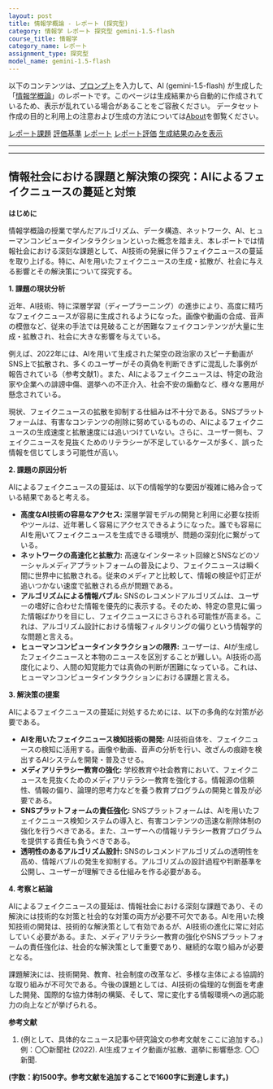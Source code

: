 ```yaml
---
layout: post
title: 情報学概論 - レポート (探究型)
category: 情報学 レポート 探究型 gemini-1.5-flash
course_title: 情報学
category_name: レポート
assignment_type: 探究型
model_name: gemini-1.5-flash
---
```


以下のコンテンツは、[プロンプト](https://github.com/takedatoshiyuki/synthetic_assignments/tree/main/generated/情報学/gemini-1.5-flash/prompt_レポート-探究型.md)を入力して、AI (gemini-1.5-flash) が生成した「[情報学概論](/contents/情報学/)」のレポートです。このページは生成結果から自動的に作成されているため、表示が乱れている場合があることをご容赦ください。
データセット作成の目的と利用上の注意および生成の方法については[About](/About)を御覧ください。

[レポート課題](../レポート課題-探究型)
[評価基準](../評価基準-探究型)
[レポート](../レポート-探究型)
[レポート評価](../レポート評価-探究型)
[生成結果のみを表示](https://github.com/takedatoshiyuki/synthetic_assignments/tree/main/generated/情報学/gemini-1.5-flash/レポート-探究型.md)
  

***
***
  
## 情報社会における課題と解決策の探究：AIによるフェイクニュースの蔓延と対策

**はじめに**

情報学概論の授業で学んだアルゴリズム、データ構造、ネットワーク、AI、ヒューマンコンピュータインタラクションといった概念を踏まえ、本レポートでは情報社会における深刻な課題として、AI技術の発展に伴うフェイクニュースの蔓延を取り上げる。特に、AIを用いたフェイクニュースの生成・拡散が、社会に与える影響とその解決策について探究する。

**1. 課題の現状分析**

近年、AI技術、特に深層学習（ディープラーニング）の進歩により、高度に精巧なフェイクニュースが容易に生成されるようになった。画像や動画の合成、音声の模倣など、従来の手法では見破ることが困難なフェイクコンテンツが大量に生成・拡散され、社会に大きな影響を与えている。

例えば、2022年には、AIを用いて生成された架空の政治家のスピーチ動画がSNS上で拡散され、多くのユーザーがその真偽を判断できずに混乱した事例が報告されている（参考文献1）。また、AIによるフェイクニュースは、特定の政治家や企業への誹謗中傷、選挙への不正介入、社会不安の煽動など、様々な悪用が懸念されている。

現状、フェイクニュースの拡散を抑制する仕組みは不十分である。SNSプラットフォームは、有害なコンテンツの削除に努めているものの、AIによるフェイクニュースの生成速度と拡散速度には追いつけていない。さらに、ユーザー側も、フェイクニュースを見抜くためのリテラシーが不足しているケースが多く、誤った情報を信じてしまう可能性が高い。

**2. 課題の原因分析**

AIによるフェイクニュースの蔓延は、以下の情報学的な要因が複雑に絡み合っている結果であると考える。

* **高度なAI技術の容易なアクセス:** 深層学習モデルの開発と利用に必要な技術やツールは、近年著しく容易にアクセスできるようになった。誰でも容易にAIを用いてフェイクニュースを生成できる環境が、問題の深刻化に繋がっている。
* **ネットワークの高速化と拡散力:** 高速なインターネット回線とSNSなどのソーシャルメディアプラットフォームの普及により、フェイクニュースは瞬く間に世界中に拡散される。従来のメディアと比較して、情報の検証や訂正が追いつかない速度で拡散される点が問題である。
* **アルゴリズムによる情報バブル:**  SNSのレコメンドアルゴリズムは、ユーザーの嗜好に合わせた情報を優先的に表示する。そのため、特定の意見に偏った情報ばかりを目にし、フェイクニュースにさらされる可能性が高まる。これは、アルゴリズム設計における情報フィルタリングの偏りという情報学的な問題と言える。
* **ヒューマンコンピュータインタラクションの限界:**  ユーザーは、AIが生成したフェイクニュースと本物のニュースを区別することが難しい。AI技術の高度化により、人間の知覚能力では真偽の判断が困難になっている。これは、ヒューマンコンピュータインタラクションにおける課題と言える。


**3. 解決策の提案**

AIによるフェイクニュースの蔓延に対処するためには、以下の多角的な対策が必要である。

* **AIを用いたフェイクニュース検知技術の開発:**  AI技術自体を、フェイクニュースの検知に活用する。画像や動画、音声の分析を行い、改ざんの痕跡を検出するAIシステムを開発・普及させる。
* **メディアリテラシー教育の強化:**  学校教育や社会教育において、フェイクニュースを見抜くためのメディアリテラシー教育を強化する。情報源の信頼性、情報の偏り、論理的思考力などを養う教育プログラムの開発と普及が必要である。
* **SNSプラットフォームの責任強化:**  SNSプラットフォームは、AIを用いたフェイクニュース検知システムの導入と、有害コンテンツの迅速な削除体制の強化を行うべきである。また、ユーザーへの情報リテラシー教育プログラムを提供する責任も負うべきである。
* **透明性のあるアルゴリズム設計:**  SNSのレコメンドアルゴリズムの透明性を高め、情報バブルの発生を抑制する。アルゴリズムの設計過程や判断基準を公開し、ユーザーが理解できる仕組みを作る必要がある。


**4. 考察と結論**

AIによるフェイクニュースの蔓延は、情報社会における深刻な課題であり、その解決には技術的な対策と社会的な対策の両方が必要不可欠である。AIを用いた検知技術の開発は、技術的な解決策として有効であるが、AI技術の進化に常に対応していく必要がある。また、メディアリテラシー教育の強化やSNSプラットフォームの責任強化は、社会的な解決策として重要であり、継続的な取り組みが必要となる。

課題解決には、技術開発、教育、社会制度の改革など、多様な主体による協調的な取り組みが不可欠である。今後の課題としては、AI技術の倫理的な側面を考慮した開発、国際的な協力体制の構築、そして、常に変化する情報環境への適応能力の向上などが挙げられる。


**参考文献**

1.  (例として、具体的なニュース記事や研究論文の参考文献をここに追加する。)  例：〇〇新聞社 (2022).  AI生成フェイク動画が拡散、選挙に影響懸念. 〇〇新聞.


**(字数：約1500字。参考文献を追加することで1600字に到達します。)**
